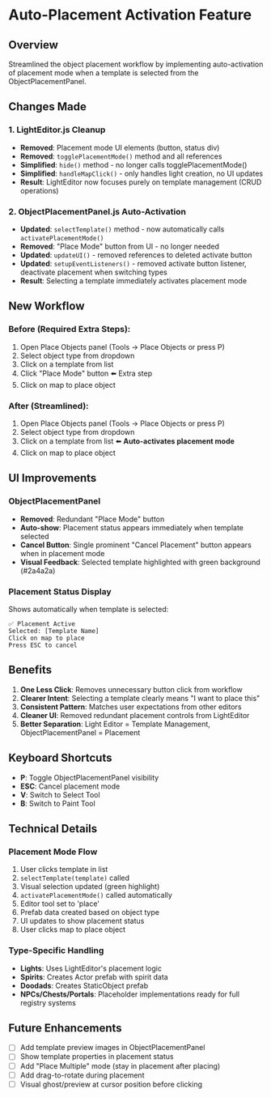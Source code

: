 # Auto-Placement Activation Feature

## Overview
Streamlined the object placement workflow by implementing auto-activation of placement mode when a template is selected from the ObjectPlacementPanel.

## Changes Made

### 1. LightEditor.js Cleanup
- **Removed**: Placement mode UI elements (button, status div)
- **Removed**: `togglePlacementMode()` method and all references
- **Simplified**: `hide()` method - no longer calls togglePlacementMode()
- **Simplified**: `handleMapClick()` - only handles light creation, no UI updates
- **Result**: LightEditor now focuses purely on template management (CRUD operations)

### 2. ObjectPlacementPanel.js Auto-Activation
- **Updated**: `selectTemplate()` method - now automatically calls `activatePlacementMode()`
- **Removed**: "Place Mode" button from UI - no longer needed
- **Updated**: `updateUI()` - removed references to deleted activate button
- **Updated**: `setupEventListeners()` - removed activate button listener, deactivate placement when switching types
- **Result**: Selecting a template immediately activates placement mode

## New Workflow

### Before (Required Extra Steps):
1. Open Place Objects panel (Tools → Place Objects or press P)
2. Select object type from dropdown
3. Click on a template from list
4. Click "Place Mode" button ⬅️ Extra step
5. Click on map to place object

### After (Streamlined):
1. Open Place Objects panel (Tools → Place Objects or press P)
2. Select object type from dropdown
3. Click on a template from list ⬅️ **Auto-activates placement mode**
4. Click on map to place object

## UI Improvements

### ObjectPlacementPanel
- **Removed**: Redundant "Place Mode" button
- **Auto-show**: Placement status appears immediately when template selected
- **Cancel Button**: Single prominent "Cancel Placement" button appears when in placement mode
- **Visual Feedback**: Selected template highlighted with green background (#2a4a2a)

### Placement Status Display
Shows automatically when template is selected:
```
✅ Placement Active
Selected: [Template Name]
Click on map to place
Press ESC to cancel
```

## Benefits

1. **One Less Click**: Removes unnecessary button click from workflow
2. **Clearer Intent**: Selecting a template clearly means "I want to place this"
3. **Consistent Pattern**: Matches user expectations from other editors
4. **Cleaner UI**: Removed redundant placement controls from LightEditor
5. **Better Separation**: Light Editor = Template Management, ObjectPlacementPanel = Placement

## Keyboard Shortcuts

- **P**: Toggle ObjectPlacementPanel visibility
- **ESC**: Cancel placement mode
- **V**: Switch to Select Tool
- **B**: Switch to Paint Tool

## Technical Details

### Placement Mode Flow
1. User clicks template in list
2. `selectTemplate(template)` called
3. Visual selection updated (green highlight)
4. `activatePlacementMode()` called automatically
5. Editor tool set to 'place'
6. Prefab data created based on object type
7. UI updates to show placement status
8. User clicks map to place object

### Type-Specific Handling
- **Lights**: Uses LightEditor's placement logic
- **Spirits**: Creates Actor prefab with spirit data
- **Doodads**: Creates StaticObject prefab
- **NPCs/Chests/Portals**: Placeholder implementations ready for full registry systems

## Future Enhancements

- [ ] Add template preview images in ObjectPlacementPanel
- [ ] Show template properties in placement status
- [ ] Add "Place Multiple" mode (stay in placement after placing)
- [ ] Add drag-to-rotate during placement
- [ ] Visual ghost/preview at cursor position before clicking
